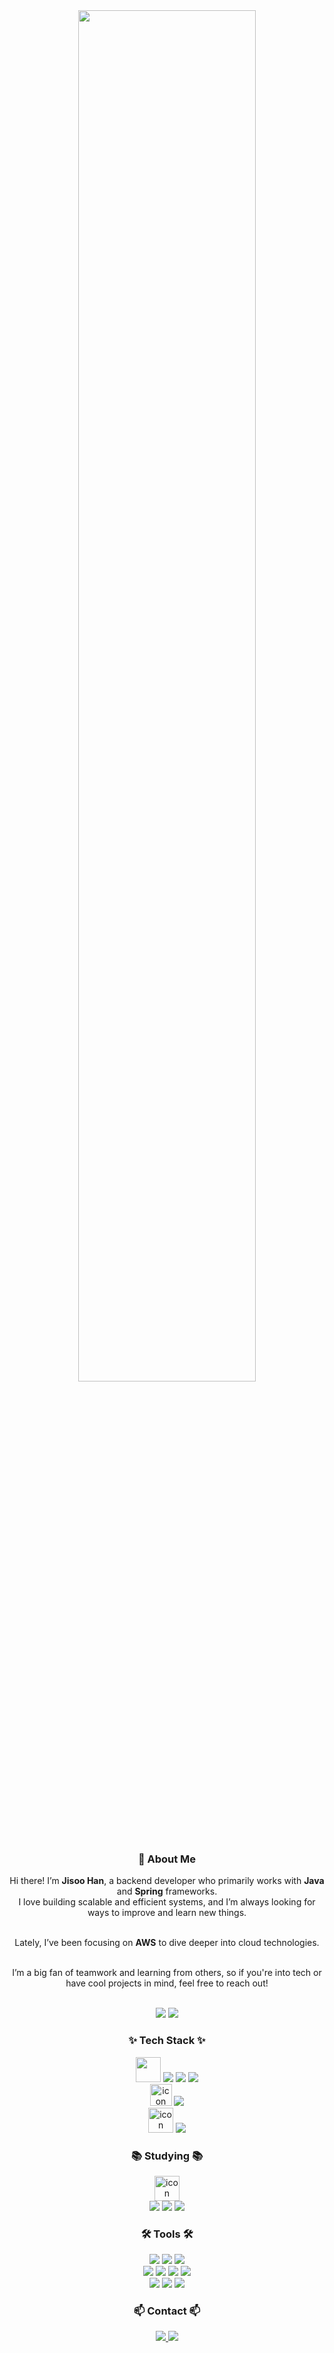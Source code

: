 <!--타이틀 부분-->
<div align="center">
  <img src="https://github.com/user-attachments/assets/70a8ed51-ad54-49f3-9df3-c21109cdeb4f" width="75%">
</div>

<!--자기소개 부분-->
<h3 align="center">💫 About Me</h3>
<div align="center">
  Hi there! I’m <strong>Jisoo Han</strong>, a backend developer who primarily works with <strong>Java</strong> and <strong>Spring</strong> frameworks.<br>
  I love building scalable and efficient systems, and I’m always looking for ways to improve and learn new things.<br><br>
  
  Lately, I’ve been focusing on <strong>AWS</strong> to dive deeper into cloud technologies.<br><br>
  
  I’m a big fan of teamwork and learning from others, so if you're into tech or have cool projects in mind, feel free to reach out!
</div>



<!--Stat 부분-->﻿
<div align="center">
  <img src="https://github-readme-stats.vercel.app/api?username=hanjisoo93&show_icons=true&theme=radical">
  <img src="https://github-readme-stats.vercel.app/api/top-langs/?username=hanjisoo93&langs_count=10&layout=compact&theme=dark">
</div>

<!--내용 부분-->
<h3 align="center">✨ Tech Stack ✨</h3>
<div align="center">
  <img src="https://techstack-generator.vercel.app/java-icon.svg" width="40" height="40" />
  <img src="https://img.shields.io/badge/Spring-20232a.svg?logo=spring&logoColor=#6DB33F" />
  <img src="https://img.shields.io/badge/Spring Boot-20232a.svg?logo=springboot&logoColor=#6DB33F" />
  <img src="https://img.shields.io/badge/Spring Security-20232a.svg?logo=springsecurity&logoColor=#6DB33F" />
</div>

<div align="center">
  <img src="https://techstack-generator.vercel.app/csharp-icon.svg" alt="icon" width="35" height="35" />
  <img src="https://img.shields.io/badge/ASP.NET-512BD4.svg?logo=dotnet&logoColor=#512BD4" />
</div>

<div align="center">
  <img src="https://techstack-generator.vercel.app/mysql-icon.svg" alt="icon" width="40" height="40" />
  <img src="https://img.shields.io/badge/MSSQL-0078D4.svg" />
</div>

<h3 align="center">📚 Studying 📚</h3>
<div align="center">
  <img src="https://techstack-generator.vercel.app/aws-icon.svg" alt="icon" width="40" height="40" />
</div>

<div align="center">
  <img src="https://img.shields.io/badge/Amazon S3-20232a.svg?logo=amazons3&logoColor=#569A31" />
  <img src="https://img.shields.io/badge/Amazon EC2-20232a.svg?logo=amazonec2&logoColor=#FF9900" />
  <img src="https://img.shields.io/badge/PostgreSQL-20232a.svg?logo=postgresql&logoColor=#4169E1" />
</div>

<h3 align="center">🛠 Tools 🛠</h3>
<div align="center">
  <img src="https://img.shields.io/badge/intelliJ IDEA-20232a.svg?logo=intellijidea&logoColor=#000000" />
  <img src="https://img.shields.io/badge/Visual Studio-7252AA.svg?logo=visual-stuido&logoColor=#7252AA" />
  <img src="https://img.shields.io/badge/Visual Studio Code-0078D4.svg?logo=visual-stuido-code&logoColor=#0078D4" />
</div>

<div align="center">
  <img src="https://img.shields.io/badge/Git-20232a.svg?logo=git&logoColor=#F05032" />
  <img src="https://img.shields.io/badge/GitLab-20232a.svg?logo=gitlab&logoColor=#FC6D26" />
  <img src="https://img.shields.io/badge/Git Extensions-20232a.svg?logo=gitextensions&logoColor=#212121" />
  <img src="https://img.shields.io/badge/GitHub-20232a.svg?logo=github&logoColor=#181717" />
</div>

<div align="center">
  <img src="https://img.shields.io/badge/Slack-20232a.svg?logo=slack&logoColor=#4A154B" />
  <img src="https://img.shields.io/badge/notion-20232a.svg?logo=notion&logoColor=#000000" />
  <img src="https://img.shields.io/badge/Figma-20232a.svg?logo=figma&logoColor=#F24E1E" />
</div>

<h3 align="center">📫 Contact 📫</h3>
<div align="center">
  <a href="https://jisoostory.tistory.com">
    <img src="https://img.shields.io/badge/Velog-1EBC8F?logo=velog&logoColor=white" />
  </a>
  <a href="mailto:hanjisoo93@gmail.com">
    <img src="https://img.shields.io/badge/hanjisoo93@gmail.com-D14836?logo=gmail&logoColor=white"/>
  </a>
</div>
